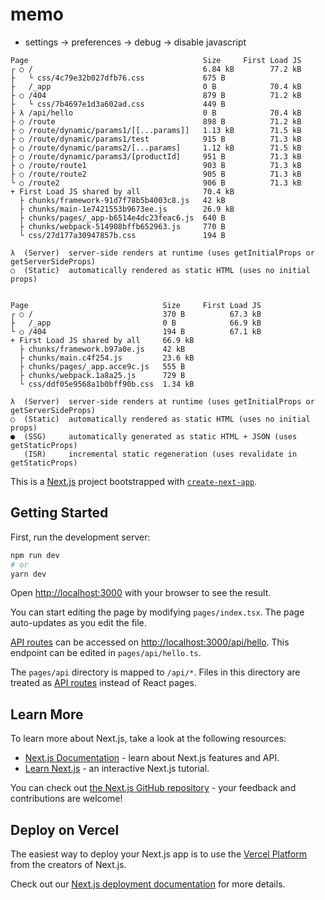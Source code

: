 # memo

- settings -> preferences -> debug -> disable javascript

```
Page                                       Size     First Load JS
┌ ○ /                                      6.84 kB        77.2 kB
├   └ css/4c79e32b027dfb76.css             675 B
├   /_app                                  0 B            70.4 kB
├ ○ /404                                   879 B          71.2 kB
├   └ css/7b4697e1d3a602ad.css             449 B
├ λ /api/hello                             0 B            70.4 kB
├ ○ /route                                 898 B          71.2 kB
├ ○ /route/dynamic/params1/[[...params]]   1.13 kB        71.5 kB
├ ○ /route/dynamic/params1/test            915 B          71.3 kB
├ ○ /route/dynamic/params2/[...params]     1.12 kB        71.5 kB
├ ○ /route/dynamic/params3/[productId]     951 B          71.3 kB
├ ○ /route/route1                          903 B          71.3 kB
├ ○ /route/route2                          905 B          71.3 kB
└ ○ /route2                                906 B          71.3 kB
+ First Load JS shared by all              70.4 kB
  ├ chunks/framework-91d7f78b5b4003c8.js   42 kB
  ├ chunks/main-1e7421553b9673ee.js        26.9 kB
  ├ chunks/pages/_app-b6514e4dc23feac6.js  640 B
  ├ chunks/webpack-514908bffb652963.js     770 B
  └ css/27d177a30947857b.css               194 B

λ  (Server)  server-side renders at runtime (uses getInitialProps or getServerSideProps)
○  (Static)  automatically rendered as static HTML (uses no initial props)


Page                              Size     First Load JS
┌ ○ /                             370 B          67.3 kB
├   /_app                         0 B            66.9 kB
└ ○ /404                          194 B          67.1 kB
+ First Load JS shared by all     66.9 kB
  ├ chunks/framework.b97a0e.js    42 kB
  ├ chunks/main.c4f254.js         23.6 kB
  ├ chunks/pages/_app.acce9c.js   555 B
  ├ chunks/webpack.1a8a25.js      729 B
  └ css/ddf05e9568a1b0bff90b.css  1.34 kB

λ  (Server)  server-side renders at runtime (uses getInitialProps or getServerSideProps)
○  (Static)  automatically rendered as static HTML (uses no initial props)
●  (SSG)     automatically generated as static HTML + JSON (uses getStaticProps)
   (ISR)     incremental static regeneration (uses revalidate in getStaticProps)
```

This is a [Next.js](https://nextjs.org/) project bootstrapped with [`create-next-app`](https://github.com/vercel/next.js/tree/canary/packages/create-next-app).

## Getting Started

First, run the development server:

```bash
npm run dev
# or
yarn dev
```

Open [http://localhost:3000](http://localhost:3000) with your browser to see the result.

You can start editing the page by modifying `pages/index.tsx`. The page auto-updates as you edit the file.

[API routes](https://nextjs.org/docs/api-routes/introduction) can be accessed on [http://localhost:3000/api/hello](http://localhost:3000/api/hello). This endpoint can be edited in `pages/api/hello.ts`.

The `pages/api` directory is mapped to `/api/*`. Files in this directory are treated as [API routes](https://nextjs.org/docs/api-routes/introduction) instead of React pages.

## Learn More

To learn more about Next.js, take a look at the following resources:

- [Next.js Documentation](https://nextjs.org/docs) - learn about Next.js features and API.
- [Learn Next.js](https://nextjs.org/learn) - an interactive Next.js tutorial.

You can check out [the Next.js GitHub repository](https://github.com/vercel/next.js/) - your feedback and contributions are welcome!

## Deploy on Vercel

The easiest way to deploy your Next.js app is to use the [Vercel Platform](https://vercel.com/new?utm_medium=default-template&filter=next.js&utm_source=create-next-app&utm_campaign=create-next-app-readme) from the creators of Next.js.

Check out our [Next.js deployment documentation](https://nextjs.org/docs/deployment) for more details.
